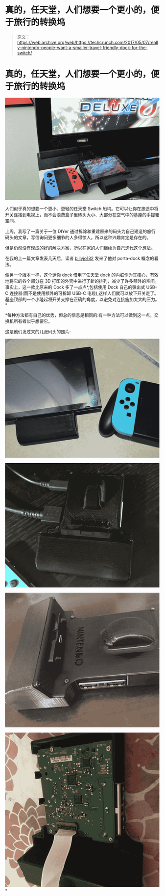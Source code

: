 # 真的，任天堂，人们想要一个更小的，便于旅行的转换坞 

> 原文：<https://web.archive.org/web/https://techcrunch.com/2017/05/07/really-nintendo-people-want-a-smaller-travel-friendly-dock-for-the-switch/>

# 真的，任天堂，人们想要一个更小的，便于旅行的转换坞

![](img/8ced5e1403a8f55c2b38d5e3ade54f04.png)

人们似乎真的想要一个更小、更轻的任天堂 Switch 船坞。它可以让你在旅途中将开关连接到电视上，而不会浪费盒子里砖头大小、大部分在空气中的基座的手提箱空间。

上周，我写了一篇关于一位 DIYer 通过拆除和重建原来的码头为自己建造的旅行码头的文章，写信询问更多细节的人多得惊人。所以这种兴趣肯定是存在的。

但是仍然没有现成的好的解决方案，所以在家的人们继续为自己迭代这个想法。

在我的上一篇文章发表几天后，读者 [billyjo182](https://web.archive.org/web/20221006165311/https://www.instagram.com/billyjo182/) 发来了他对 porta-dock 概念的看法。

像另一个版本一样，这个迷你 dock 借用了任天堂 dock 的内脏作为其核心，有效地将它的各个部分在 3D 打印的外壳中进行了新的排列，减少了许多额外的空间。事实上，这一款比原来的 Dock 多了一点点*,包括使用 Dock 自己的弹出式 USB-C 连接器(而不是使用额外的可拆卸 USB-C 电缆),这样人们就可以放下开关走了。基座顶部的一个小隆起将开关支撑在正确的角度，以避免对连接施加太大的压力。*

 *每种方法都有自己的优势，但总的信息是相同的:有一种方法可以做到这一点，交换机所有者似乎想要它。

这是他们发过来的几张码头的照片:

![](img/9c1b2e030d2d10ba5e8b7f9f28f9a5a2.png)

![](img/fed85d59b9d5ea4d3c11f41960e161c5.png)

![](img/ffd22e329957990415cf6318005d0556.png)

![](img/f78031beb5fd2436f180ba4e88559418.png)*